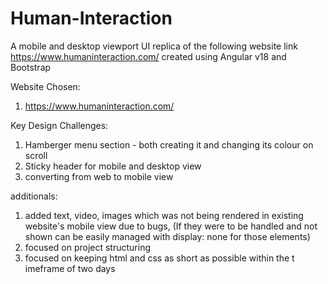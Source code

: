 # Human-Interaction
A mobile and desktop viewport UI replica of the following website link https://www.humaninteraction.com/ created using Angular v18 and Bootstrap

Website Chosen:
1) https://www.humaninteraction.com/

Key Design Challenges:
1) Hamberger menu section - both creating it and changing its colour on scroll
2) Sticky header for mobile and desktop view
3) converting from web to mobile view

additionals:
1) added text, video, images which was not being rendered in existing website's mobile view due to bugs,
(If they were to be handled and not shown can be easily managed with display: none for those elements)
2) focused on project structuring
3) focused on keeping html and css as short as possible within the t imeframe of two days
